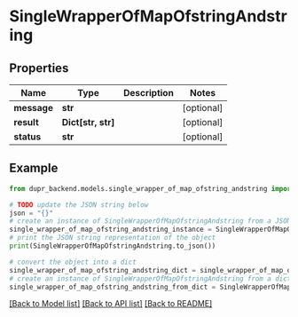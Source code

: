 # SingleWrapperOfMapOfstringAndstring


## Properties

Name | Type | Description | Notes
------------ | ------------- | ------------- | -------------
**message** | **str** |  | [optional] 
**result** | **Dict[str, str]** |  | [optional] 
**status** | **str** |  | [optional] 

## Example

```python
from dupr_backend.models.single_wrapper_of_map_ofstring_andstring import SingleWrapperOfMapOfstringAndstring

# TODO update the JSON string below
json = "{}"
# create an instance of SingleWrapperOfMapOfstringAndstring from a JSON string
single_wrapper_of_map_ofstring_andstring_instance = SingleWrapperOfMapOfstringAndstring.from_json(json)
# print the JSON string representation of the object
print(SingleWrapperOfMapOfstringAndstring.to_json())

# convert the object into a dict
single_wrapper_of_map_ofstring_andstring_dict = single_wrapper_of_map_ofstring_andstring_instance.to_dict()
# create an instance of SingleWrapperOfMapOfstringAndstring from a dict
single_wrapper_of_map_ofstring_andstring_from_dict = SingleWrapperOfMapOfstringAndstring.from_dict(single_wrapper_of_map_ofstring_andstring_dict)
```
[[Back to Model list]](../README.md#documentation-for-models) [[Back to API list]](../README.md#documentation-for-api-endpoints) [[Back to README]](../README.md)



